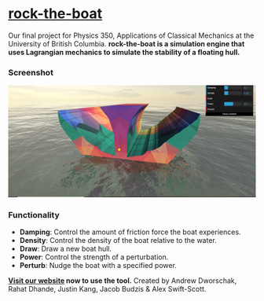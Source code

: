 # [rock-the-boat](https://andrewdworschak.github.io/rock-the-boat)
Our final project for Physics 350, Applications of Classical Mechanics at the University of British Columbia.
**rock-the-boat is a simulation engine that uses Lagrangian mechanics to simulate the stability of a floating hull.**
### Screenshot
![Screenshot](img/screenshot.png)
### Functionality
- **Damping**: Control the amount of friction force the boat experiences.
- **Density**: Control the density of the boat relative to the water.
- **Draw**: Draw a new boat hull.
- **Power**: Control the strength of a perturbation.
- **Perturb**: Nudge the boat with a specified power.

**[Visit our website](https://andrewdworschak.github.io/rock-the-boat) now to use the tool.**
Created by Andrew Dworschak, Rahat Dhande, Justin Kang, Jacob Budzis & Alex Swift-Scott.